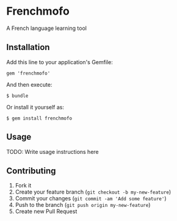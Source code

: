 # Frenchmofo

A French language learning tool

## Installation

Add this line to your application's Gemfile:

    gem 'frenchmofo'

And then execute:

    $ bundle

Or install it yourself as:

    $ gem install frenchmofo

## Usage

TODO: Write usage instructions here

## Contributing

1. Fork it
2. Create your feature branch (`git checkout -b my-new-feature`)
3. Commit your changes (`git commit -am 'Add some feature'`)
4. Push to the branch (`git push origin my-new-feature`)
5. Create new Pull Request
